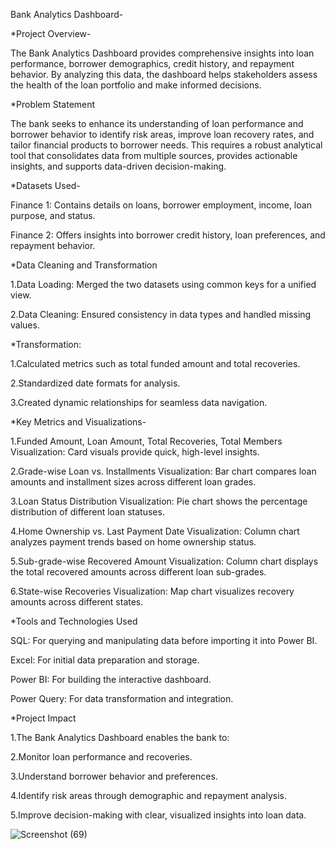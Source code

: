 Bank Analytics Dashboard-

*Project Overview-

  The Bank Analytics Dashboard provides comprehensive insights into loan performance, borrower demographics, credit history, and repayment behavior. By analyzing this data, the dashboard helps stakeholders assess the health of the loan portfolio and make informed decisions.


  *Problem Statement

  The bank seeks to enhance its understanding of loan performance and borrower behavior to identify risk areas, improve loan recovery rates, and tailor financial products to borrower needs. This requires a robust analytical tool that consolidates data from multiple sources, provides actionable insights, and supports data-driven decision-making.

*Datasets Used-

  Finance 1: Contains details on loans, borrower employment, income, loan purpose, and status.
  
  Finance 2: Offers insights into borrower credit history, loan preferences, and repayment behavior.

*Data Cleaning and Transformation

  1.Data Loading: Merged the two datasets using common keys for a unified view.
  
  2.Data Cleaning: Ensured consistency in data types and handled missing values.

*Transformation:

  1.Calculated metrics such as total funded amount and total recoveries.
  
  2.Standardized date formats for analysis.
  
  3.Created dynamic relationships for seamless data navigation.

*Key Metrics and Visualizations-

  1.Funded Amount, Loan Amount, Total Recoveries, Total Members Visualization: Card visuals provide quick, high-level insights.
  
  2.Grade-wise Loan vs. Installments Visualization: Bar chart compares loan amounts and installment sizes across different loan grades.
  
  3.Loan Status Distribution Visualization: Pie chart shows the percentage distribution of different loan statuses.
  
  4.Home Ownership vs. Last Payment Date Visualization: Column chart analyzes payment trends based on home ownership status.
  
  5.Sub-grade-wise Recovered Amount Visualization: Column chart displays the total recovered amounts across different loan sub-grades.
  
  6.State-wise Recoveries Visualization: Map chart visualizes recovery amounts across different states.

*Tools and Technologies Used

  SQL: For querying and manipulating data before importing it into Power BI.
  
  Excel: For initial data preparation and storage.
  
  Power BI: For building the interactive dashboard.
  
  Power Query: For data transformation and integration.

*Project Impact

  1.The Bank Analytics Dashboard enables the bank to:
  
  2.Monitor loan performance and recoveries.
  
  3.Understand borrower behavior and preferences.
  
  4.Identify risk areas through demographic and repayment analysis.

  5.Improve decision-making with clear, visualized insights into loan data.

![Screenshot (69)](https://github.com/user-attachments/assets/d8f396b0-6eef-4c98-9f39-6d1c1f8ee43a)

  


